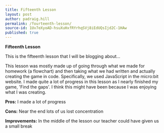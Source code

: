 ```yaml
---
title: Fifteenth Lesson
layout: post
author: padraig.hill
permalink: /fourteenth-lesson/
source-id: 1Uv7eXyoAD-hsuXuHxfRYrhqSVj8iEdUQsIjd2C-1HAw
published: true
---
```

**Fifteenth Lesson**

This is the fifteenth lesson that I will be blogging about…

This lesson was mostly made up of going through what we made for homework (a flowchart) and then taking what we had written and actually creating the game in code. Specifically, we used JavaScript in the micro:bit website. I made quite a lot of progress in this lesson as I nearly finished my game, 'Find the gaps'. I think this might have been because I was enjoying what I was creating.

**Pros:** I made a lot of progress

**Cons:** Near the end lots of us lost concentration

**Improvements:** In the middle of the lesson our teacher could have given us a small break

